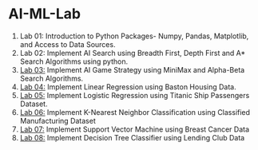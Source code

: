 # AI-ML-Lab
1. Lab 01: Introduction to Python Packages- Numpy, Pandas, Matplotlib, and Access to Data Sources.
2. Lab 02: Implement AI Search using Breadth First, Depth First and A* Search Algorithms using python.
3. [Lab 03:](https://colab.research.google.com/drive/1pU2klwu-_J-sPBFoe-j25v8ltKIdVUUG?usp=sharing) Implement AI Game Strategy using MiniMax and Alpha-Beta Search Algorithms.
4. [Lab 04:](https://colab.research.google.com/drive/1u98oJWe3mIwNMT8CDGKUytGEYaBG370k?usp=sharing) Implement Linear Regression using Baston Housing Data.
5. [Lab 05:](https://colab.research.google.com/drive/1kzuH4V-Rjeod3xoYmLX82qwhPGGcGRcO?usp=sharing) Implement Logistic Regression using Titanic Ship Passengers Dataset.
6. [Lab 06:](https://colab.research.google.com/drive/1Z_KKmrI9ZwHS2tv3cSX_N7AV1jdM_kny?usp=sharing) Implement K-Nearest Neighbor Classification using Classified Manufacturing Dataset
7. [Lab 07:](https://colab.research.google.com/drive/1XSHZ99Y_tSxHTND8X2EJlVtnpBUlQD24?usp=sharing) Implement Support Vector Machine using Breast Cancer Data
8. [Lab 08:](https://colab.research.google.com/drive/1t5YeLUn6UsfDqVb9KRJ8J_8r1sTZuv9Z?usp=sharing) Implement Decision Tree Classifier using Lending Club Data
